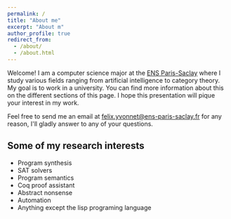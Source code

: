 ```yaml
---
permalink: /
title: "About me"
excerpt: "About m"
author_profile: true
redirect_from: 
  - /about/
  - /about.html
---
```


Welcome! I am a computer science major at the [ENS Paris-Saclay](https://ens-paris-saclay.fr/en) where I study various fields ranging from artificial intelligence to category theory. My goal is to work in a university. You can find more information about this on the different sections of this page. I hope this presentation will pique your interest in my work.

Feel free to send me an email at [felix.yvonnet@ens-paris-saclay.fr](mailto:felix.yvonnet@ens-paris-saclay.fr) for any reason, I'll gladly answer to any of your questions.


Some of my research interests
------
- Program synthesis
- SAT solvers
- Program semantics
- Coq proof assistant
- Abstract nonsense
- Automation
- Anything except the lisp programing language
